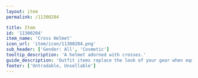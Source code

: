 ```yaml
---
layout: item
permalink: /11300204

title: Item
id: '11300204'
item_name: 'Cross Helmet'
icon_url: 'item/icon/11300204.png'
sub_header: ['Gender: All', 'Cosmetic']
tooltip_description: 'A helmet adorned with crosses.'
guide_description: 'Outfit items replace the look of your gear when equipped.'
footer: ['Untradable, Unsellable']
---
```

